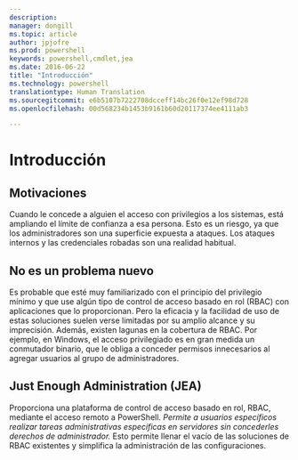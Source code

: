 ```yaml
---
description: 
manager: dongill
ms.topic: article
author: jpjofre
ms.prod: powershell
keywords: powershell,cmdlet,jea
ms.date: 2016-06-22
title: "Introducción"
ms.technology: powershell
translationtype: Human Translation
ms.sourcegitcommit: e6b5107b7222708dcceff14bc26f0e12ef98d728
ms.openlocfilehash: 00d568234b1453b9161b60d20117374ee4111ab3

---
```


# Introducción

##  **Motivaciones**  
Cuando le concede a alguien el acceso con privilegios a los sistemas, está ampliando el límite de confianza a esa persona.
Esto es un riesgo, ya que los administradores son una superficie expuesta a ataques.
Los ataques internos y las credenciales robadas son una realidad habitual.

##  **No es un problema nuevo**  
Es probable que esté muy familiarizado con el principio del privilegio mínimo y que use algún tipo de control de acceso basado en rol (RBAC) con aplicaciones que lo proporcionan.
Pero la eficacia y la facilidad de uso de estas soluciones suelen verse limitadas por su amplio alcance y su imprecisión.
Además, existen lagunas en la cobertura de RBAC.
Por ejemplo, en Windows, el acceso privilegiado es en gran medida un conmutador binario, que le obliga a conceder permisos innecesarios al agregar usuarios al grupo de administradores.

##  **Just Enough Administration (JEA)** 
Proporciona una plataforma de control de acceso basado en rol, RBAC, mediante el acceso remoto a PowerShell.
*Permite a usuarios específicos realizar tareas administrativas específicas en servidores sin concederles derechos de administrador.*
Esto permite llenar el vacío de las soluciones de RBAC existentes y simplifica la administración de las configuraciones.




<!--HONumber=Aug16_HO3-->


